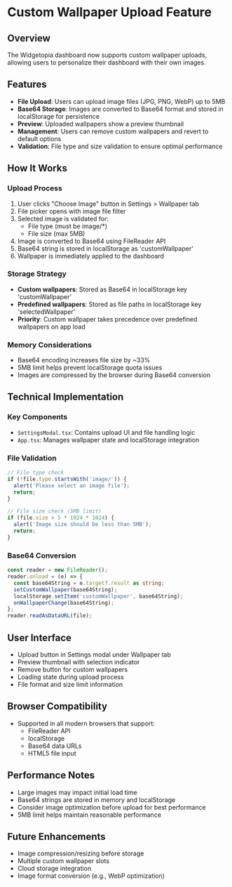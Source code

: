 # Custom Wallpaper Upload Feature

## Overview
The Widgetopia dashboard now supports custom wallpaper uploads, allowing users to personalize their dashboard with their own images.

## Features
- **File Upload**: Users can upload image files (JPG, PNG, WebP) up to 5MB
- **Base64 Storage**: Images are converted to Base64 format and stored in localStorage for persistence
- **Preview**: Uploaded wallpapers show a preview thumbnail
- **Management**: Users can remove custom wallpapers and revert to default options
- **Validation**: File type and size validation to ensure optimal performance

## How It Works

### Upload Process
1. User clicks "Choose Image" button in Settings > Wallpaper tab
2. File picker opens with image file filter
3. Selected image is validated for:
   - File type (must be image/*)
   - File size (max 5MB)
4. Image is converted to Base64 using FileReader API
5. Base64 string is stored in localStorage as 'customWallpaper'
6. Wallpaper is immediately applied to the dashboard

### Storage Strategy
- **Custom wallpapers**: Stored as Base64 in localStorage key 'customWallpaper'
- **Predefined wallpapers**: Stored as file paths in localStorage key 'selectedWallpaper'
- **Priority**: Custom wallpaper takes precedence over predefined wallpapers on app load

### Memory Considerations
- Base64 encoding increases file size by ~33%
- 5MB limit helps prevent localStorage quota issues
- Images are compressed by the browser during Base64 conversion

## Technical Implementation

### Key Components
- `SettingsModal.tsx`: Contains upload UI and file handling logic
- `App.tsx`: Manages wallpaper state and localStorage integration

### File Validation
```typescript
// File type check
if (!file.type.startsWith('image/')) {
  alert('Please select an image file');
  return;
}

// File size check (5MB limit)
if (file.size > 5 * 1024 * 1024) {
  alert('Image size should be less than 5MB');
  return;
}
```

### Base64 Conversion
```typescript
const reader = new FileReader();
reader.onload = (e) => {
  const base64String = e.target?.result as string;
  setCustomWallpaper(base64String);
  localStorage.setItem('customWallpaper', base64String);
  onWallpaperChange(base64String);
};
reader.readAsDataURL(file);
```

## User Interface
- Upload button in Settings modal under Wallpaper tab
- Preview thumbnail with selection indicator
- Remove button for custom wallpapers
- Loading state during upload process
- File format and size limit information

## Browser Compatibility
- Supported in all modern browsers that support:
  - FileReader API
  - localStorage
  - Base64 data URLs
  - HTML5 file input

## Performance Notes
- Large images may impact initial load time
- Base64 strings are stored in memory and localStorage
- Consider image optimization before upload for best performance
- 5MB limit helps maintain reasonable performance

## Future Enhancements
- Image compression/resizing before storage
- Multiple custom wallpaper slots
- Cloud storage integration
- Image format conversion (e.g., WebP optimization) 